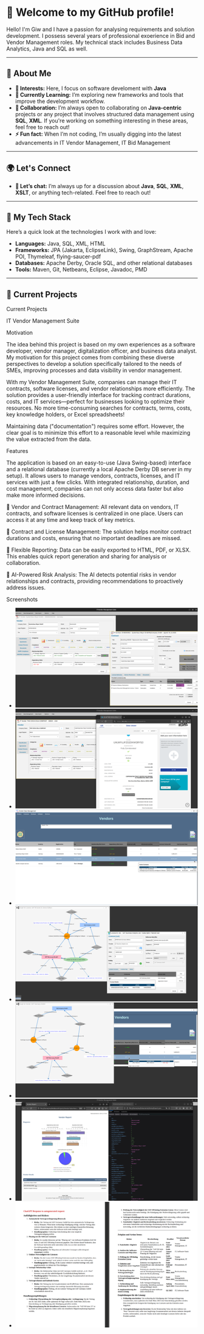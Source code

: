 # 👋 Welcome to my GitHub profile! 

Hello! I'm Giw and I have a passion for analysing requirements and solution development. I possess several years of professional exoerience in Bid and Vendor Management roles. My technical stack includes  Business Data Analytics, Java and SQL as well.

---

## 🚀 About Me

- **👀 Interests:** Here, I focus on software develoment with **Java** 
- **🌱 Currently Learning:** I’m exploring new frameworks and tools that improve the development workflow.
- **💞️ Collaboration:** I’m always open to collaborating on **Java-centric** projects or any project that involves structured data management using **SQL**, **XML**. 
                        If you're working on something interesting in these areas, feel free to reach out!
- **⚡ Fun fact:** When I’m not coding, I’m usually digging into the latest advancements in IT Vendor Management, IT Bid Management
---

## 🌍 Let's Connect
- **💬 Let’s chat:** I’m always up for a discussion about **Java**, **SQL**, **XML**, **XSLT**, or anything tech-related. Feel free to reach out!
---

## 🔧 My Tech Stack

Here’s a quick look at the technologies I work with and love:

- **Languages:** Java, SQL, XML, HTML
- **Frameworks:** JPA (Jakarta, EclipseLink), Swing, GraphStream, Apache POI, Thymeleaf, flying-saucer-pdf 
- **Databases:** Apache Derby, Oracle SQL, and other relational databases
- **Tools:** Maven, Git, Netbeans, Eclipse, Javadoc, PMD

---

## 🎯 Current Projects

Current Projects

IT Vendor Management Suite

Motivation

The idea behind this project is based on my own experiences as a software developer, vendor manager, digitalization officer, and business data analyst. My motivation for this project comes from combining these diverse perspectives to develop a solution specifically tailored to the needs of SMEs, improving processes and data visibility in vendor management.

With my Vendor Management Suite, companies can manage their IT contracts, software licenses, and vendor relationships more efficiently. The solution provides a user-friendly interface for tracking contract durations, costs, and IT services—perfect for businesses looking to optimize their resources. No more time-consuming searches for contracts, terms, costs, key knowledge holders, or Excel spreadsheets!

Maintaining data ("documentation") requires some effort. However, the clear goal is to minimize this effort to a reasonable level while maximizing the value extracted from the data.

Features

The application is based on an easy-to-use (Java Swing-based) interface and a relational database (currently a local Apache Derby DB server in my setup). It allows users to manage vendors, contracts, licenses, and IT services with just a few clicks. With integrated relationship, duration, and cost management, companies can not only access data faster but also make more informed decisions.

🔹 Vendor and Contract Management:
All relevant data on vendors, IT contracts, and software licenses is centralized in one place. Users can access it at any time and keep track of key metrics.

🔹 Contract and License Management:
The solution helps monitor contract durations and costs, ensuring that no important deadlines are missed.

🔹 Flexible Reporting:
Data can be easily exported to HTML, PDF, or XLSX. This enables quick report generation and sharing for analysis or collaboration.

🔹 AI-Powered Risk Analysis:
The AI detects potential risks in vendor relationships and contracts, providing recommendations to proactively address issues.


Screenshots 
- ![Alt-Text](Bild1.png)
- ![Alt-Text](Bild2.png)
- ![Alt-Text](Bild01.png)
- ![Alt-Text](Bild02.png)
- ![Alt-Text](Bild03.png)
- ![Alt-Text](Bild04.png)
- ![Alt-Text](Bild08.png)
